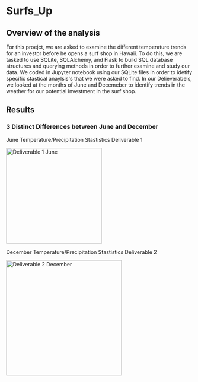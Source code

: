 # Surfs_Up

## Overview of the analysis 
For this proejct, we are asked to examine the different temperature trends for an investor before he opens a surf shop in Hawaii. To do this, we are tasked to use SQLite, SQLAlchemy, and Flask to build SQL database structures and querying methods in order to further examine and study our data. We coded in Jupyter notebook using our SQLite files in order to idetify specific stastical anaylsis's that we were asked to find. In our Delieverabels, we looked at the months of June and Decemeber to identify trends in the weather for our potential investment in the surf shop.

## Results

### 3 Distinct Differences between June and December 

June Temperature/Precipitation Stastistics Deliverable 1 

<img width="258" alt="Deliverable 1 June" src="https://user-images.githubusercontent.com/107444840/193159227-d73f9317-446c-435e-b7d5-6eb08cf6b613.png">


December Temperature/Precipitation Stastistics Deliverable 2

<img width="311" alt="Deliverable 2 December" src="https://user-images.githubusercontent.com/107444840/193159235-6bffad1b-4e87-418e-b9b2-c7ed58f20bc8.png">
